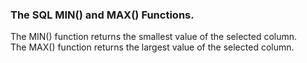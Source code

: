 ### The SQL MIN() and MAX() Functions.
The MIN() function returns the smallest value of the selected column. <br>
The MAX() function returns the largest value of the selected column.


